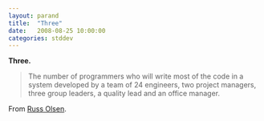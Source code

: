 ```yaml
---
layout: parand
title:  "Three"
date:   2008-08-25 10:00:00
categories: stddev
---
```

**Three.**

> The number of programmers who will write most of the code in a system developed by a team of 24 engineers, two project managers, three group leaders, a quality lead and an office manager.

From [Russ Olsen](/web/20101222052248/http://www.jroller.com/rolsen/entry/some_important_numbers_for_developers).
